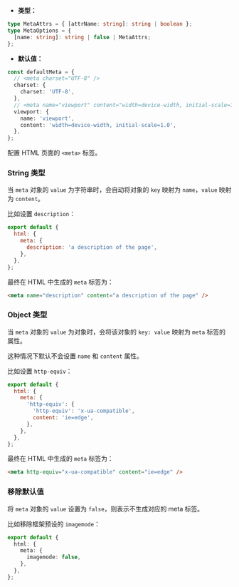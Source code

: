 - **类型：**

```ts
type MetaAttrs = { [attrName: string]: string | boolean };
type MetaOptions = {
  [name: string]: string | false | MetaAttrs;
};
```

- **默认值：**

```ts
const defaultMeta = {
  // <meta charset="UTF-8" />
  charset: {
    charset: 'UTF-8',
  },
  // <meta name="viewport" content="width=device-width, initial-scale=1.0" />
  viewport: {
    name: 'viewport',
    content: 'width=device-width, initial-scale=1.0',
  },
};
```

配置 HTML 页面的 `<meta>` 标签。

### String 类型

当 `meta` 对象的 `value` 为字符串时，会自动将对象的 `key` 映射为 `name`，`value` 映射为 `content`。

比如设置 `description`：

```js
export default {
  html: {
    meta: {
      description: 'a description of the page',
    },
  },
};
```

最终在 HTML 中生成的 `meta` 标签为：

```html
<meta name="description" content="a description of the page" />
```

### Object 类型

当 `meta` 对象的 `value` 为对象时，会将该对象的 `key: value` 映射为 `meta` 标签的属性。

这种情况下默认不会设置 `name` 和 `content` 属性。

比如设置 `http-equiv`：

```js
export default {
  html: {
    meta: {
      'http-equiv': {
        'http-equiv': 'x-ua-compatible',
        content: 'ie=edge',
      },
    },
  },
};
```

最终在 HTML 中生成的 `meta` 标签为：

```html
<meta http-equiv="x-ua-compatible" content="ie=edge" />
```

### 移除默认值

将 `meta` 对象的 `value` 设置为 `false`，则表示不生成对应的 meta 标签。

比如移除框架预设的 `imagemode`：

```ts
export default {
  html: {
    meta: {
      imagemode: false,
    },
  },
};
```

